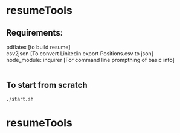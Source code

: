 # resumeTools


## Requirements:
pdflatex [to build resume]
<br />
csv2json [To convert Linkedin export Positions.csv to json]
<br />
node_module: inquirer [For command line prompthing of basic info]
<br />
<br />


## To start from scratch

```
./start.sh
```
# resumeTools
